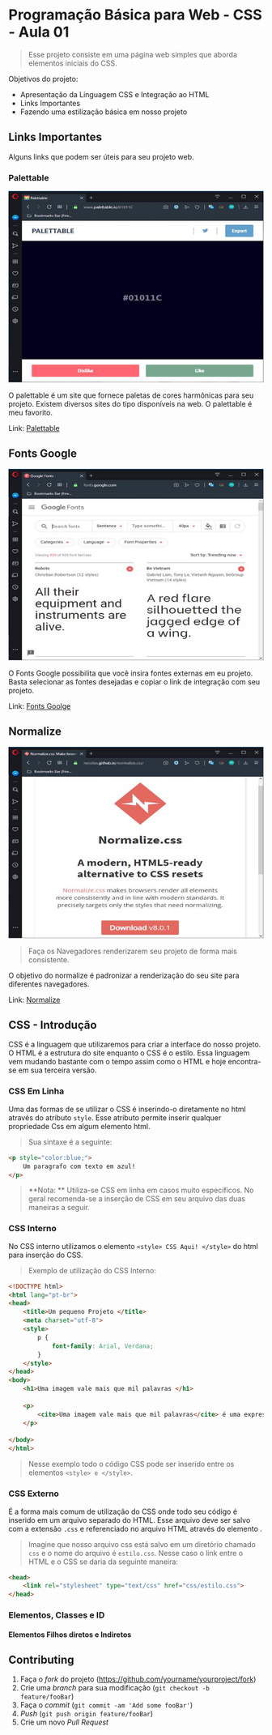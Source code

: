 # Programação Básica para Web - CSS - Aula 01
> Esse projeto consiste em uma página web simples que aborda elementos iniciais do CSS.

Objetivos do projeto:

* Apresentação da Linguagem CSS e Integração ao HTML
* Links Importantes
* Fazendo uma estilização básica em nosso projeto

## Links Importantes

Alguns links que podem ser úteis para seu projeto web.

### Palettable

![Palettable](01.png)

O palettable é um site que fornece paletas de cores harmônicas para seu projeto. Existem diversos sites do tipo disponíveis na web. O palettable é meu favorito.

Link: [Palettable](https://www.palettable.io)

## Fonts Google

![Fonts Google](02.png)

O Fonts Google possibilita que você insira fontes externas em eu projeto. Basta selecionar as fontes desejadas e copiar o link de integração com seu projeto.

Link: [Fonts Goolge](https://fonts.google.com)

## Normalize

![Fonts Google](03.png)

> Faça os Navegadores renderizarem seu projeto de forma mais consistente.

O objetivo do normalize é padronizar a renderização do seu site para diferentes navegadores.

Link: [Normalize](https://necolas.github.io/normalize.css/)

## CSS - Introdução

CSS é a linguagem que utilizaremos para criar a interface do nosso projeto. O HTML é a estrutura do site enquanto o CSS é o estilo. Essa linguagem vem mudando bastante com o tempo assim como o HTML e hoje encontra-se em sua terceira versão.

### CSS Em Linha

Uma das formas de se utilizar o CSS é inserindo-o diretamente no html através do atributo `style`. Esse atributo permite inserir qualquer propriedade Css em algum elemento html.

> Sua sintaxe é a seguinte:

````html
<p style="color:blue;">
    Um paragrafo com texto em azul!
</p>
````

> **Nota: ** Utiliza-se CSS em linha em casos muito específicos. No geral recomenda-se a inserção de CSS em seu arquivo das duas maneiras a seguir.

### CSS Interno

No CSS interno utilizamos o elemento `<style> CSS Aqui! </style>` do html para inserção do CSS.

> Exemplo de utilização do CSS Interno:

````html
<!DOCTYPE html>
<html lang="pt-br">
<head>
	<title>Um pequeno Projeto </title>
    <meta charset="utf-8">
    <style>
        p {
            font-family: Arial, Verdana;
        }
    </style>
</head>
<body>
	<h1>Uma imagem vale mais que mil palavras </h1>

	<p>
		<cite>Uma imagem vale mais que mil palavras</cite> é uma expressão popular de autoria do filósofo chinês Confúcio, utilizada para transmitir a ideia do poder da comunicação através das imagens.
	</p>

</body>
</html>
````
> Nesse exemplo todo o código CSS pode ser inserido entre os elementos `<style> e </style>`.

### CSS Externo

É a forma mais comum de utilização do CSS onde todo seu código é inserido em um arquivo separado do HTML. Esse arquivo deve ser salvo com a extensão `.css` e referenciado no arquivo HTML através do elemento <link>.

> Imagine que nosso arquivo css está salvo em um diretório chamado `css` e o nome do arquivo é `estilo.css`. 
> Nesse caso o link entre o HTML e o CSS se daria da seguinte maneira:

````html
<head>
    <link rel="stylesheet" type="text/css" href="css/estilo.css"> 
</head>
````

### Elementos, Classes e ID

#### Elementos Filhos diretos e Indiretos

## Contributing

1. Faça o _fork_ do projeto (<https://github.com/yourname/yourproject/fork>)
2. Crie uma _branch_ para sua modificação (`git checkout -b feature/fooBar`)
3. Faça o _commit_ (`git commit -am 'Add some fooBar'`)
4. _Push_ (`git push origin feature/fooBar`)
5. Crie um novo _Pull Request_

[npm-image]: https://img.shields.io/npm/v/datadog-metrics.svg?style=flat-square
[npm-url]: https://npmjs.org/package/datadog-metrics
[npm-downloads]: https://img.shields.io/npm/dm/datadog-metrics.svg?style=flat-square
[travis-image]: https://img.shields.io/travis/dbader/node-datadog-metrics/master.svg?style=flat-square
[travis-url]: https://travis-ci.org/dbader/node-datadog-metrics
[wiki]: https://github.com/seunome/seuprojeto/wiki
